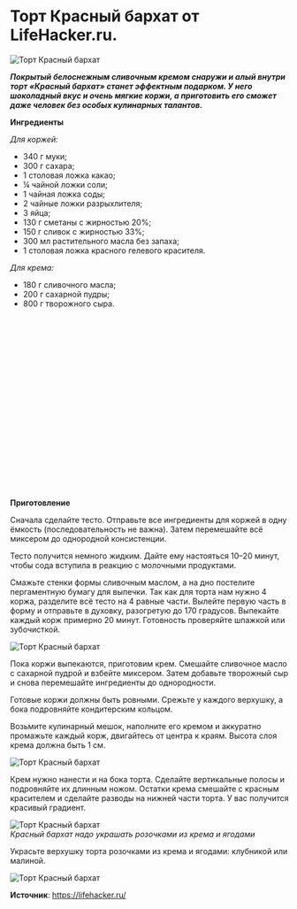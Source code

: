 # Торт Красный бархат от LifeHacker.ru.

![Торт Красный бархат](/images/Kulinar/Desert/red-barhat_1.jpg 'Торт Красный бархат')

_**Покрытый белоснежным сливочным кремом снаружи и алый внутри торт «Красный бархат» станет эффектным подарком. У него шоколадный вкус и очень мягкие коржи, а приготовить его сможет даже человек без особых кулинарных талантов.**_

**Ингредиенты**

_Для коржей:_

- 340 г муки;
- 300 г сахара;
- 1 столовая ложка какао;
- ¼ чайной ложки соли;
- 1 чайная ложка соды;
- 2 чайные ложки разрыхлителя;
- 3 яйца;
- 130 г сметаны с жирностью 20%;
- 150 г сливок с жирностью 33%;
- 300 мл растительного масла без запаха;
- 1 столовая ложка красного гелевого красителя.

_Для крема:_

- 180 г сливочного масла;
- 200 г сахарной пудры;
- 800 г творожного сыра.

<div class="youtube" id="1jj-v7i6EJo" style="width: 560px; height: 315px;"></div>

**Приготовление**

Сначала сделайте тесто. Отправьте все ингредиенты для коржей в одну ёмкость (последовательность не важна). Затем перемешайте всё миксером до однородной консистенции.

Тесто получится немного жидким. Дайте ему настояться 10–20 минут, чтобы сода вступила в реакцию с молочными продуктами.

Смажьте стенки формы сливочным маслом, а на дно постелите пергаментную бумагу для выпечки. Так как для торта нам нужно 4 коржа, разделите всё тесто на 4 равные части. Вылейте первую часть в форму и отправьте в духовку, разогретую до 170 градусов. Выпекайте каждый корж примерно 20 минут. Готовность проверяйте шпажкой или зубочисткой.

![Торт Красный бархат](/images/Kulinar/Desert/red-barhat_2.gif 'Торт Красный бархат')

Пока коржи выпекаются, приготовим крем. Смешайте сливочное масло с сахарной пудрой и взбейте миксером. Затем добавьте творожный сыр и снова перемешайте ингредиенты до однородности.

Готовые коржи должны быть ровными. Срежьте у каждого верхушку, а бока подровняйте кондитерским кольцом.

Возьмите кулинарный мешок, наполните его кремом и аккуратно промажьте каждый корж, двигайтесь от центра к краям. Высота слоя крема должна быть 1 см.

![Торт Красный бархат](/images/Kulinar/Desert/red-barhat_3.gif 'Торт Красный бархат')

Крем нужно нанести и на бока торта. Сделайте вертикальные полосы и подровняйте их длинным ножом. Остатки крема смешайте с красным красителем и сделайте разводы на нижней части торта. У вас получится красивый градиент.

![Торт Красный бархат](/images/Kulinar/Desert/red-barhat_4.gif 'Торт Красный бархат')  
_Красный бархат надо украшать розочками из крема и ягодами_

Украсьте верхушку торта розочками из крема и ягодами: клубникой или малиной.

![Торт Красный бархат](/images/Kulinar/Desert/red-barhat_5.gif 'Торт Красный бархат')

**Источник**: https://lifehacker.ru/

